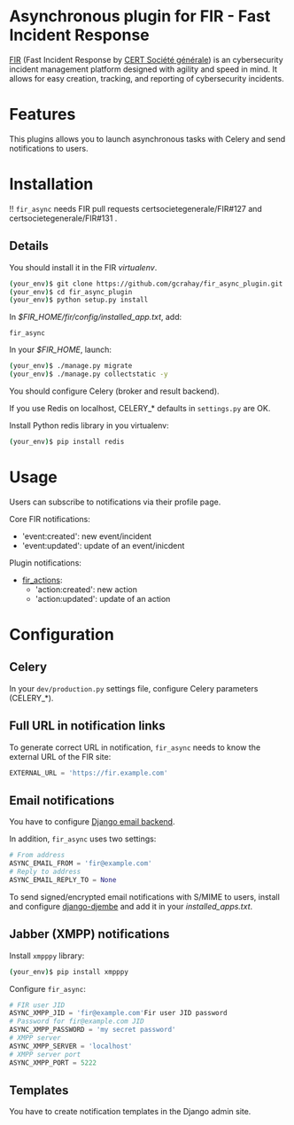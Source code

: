 # Asynchronous plugin for FIR - Fast Incident Response

[FIR](https://github.com/certsocietegenerale/FIR) (Fast Incident Response by [CERT Société générale](https://cert.societegenerale.com/)) is an cybersecurity incident management platform designed with agility and speed in mind. It allows for easy creation, tracking, and reporting of cybersecurity incidents.


# Features

This plugins allows you to launch asynchronous tasks with Celery and send notifications to users.

# Installation

!! `fir_async` needs FIR pull requests certsocietegenerale/FIR#127 and certsocietegenerale/FIR#131 .

## Details

You should install it in the FIR _virtualenv_. 

```bash
(your_env)$ git clone https://github.com/gcrahay/fir_async_plugin.git
(your_env)$ cd fir_async_plugin
(your_env)$ python setup.py install

```

In *$FIR_HOME/fir/config/installed_app.txt*, add:

```
fir_async
```

In your *$FIR_HOME*, launch:

```bash
(your_env)$ ./manage.py migrate
(your_env)$ ./manage.py collectstatic -y
```

You should configure Celery (broker and result backend).

If you use Redis on localhost, CELERY_* defaults in `settings.py` are OK.

Install Python redis library in you virtualenv:

```bash
(your_env)$ pip install redis
```


# Usage

Users can subscribe to notifications via their profile page.

Core FIR notifications:
* 'event:created': new event/incident
* 'event:updated': update of an event/inicdent

Plugin notifications:
* [fir_actions](https://github.com/gcrahay/fir_actions_plugin):
  - 'action:created': new action
  - 'action:updated': update of an action

# Configuration

## Celery

In your `dev/production.py` settings file, configure Celery parameters (CELERY_*).

## Full URL in notification links

To generate correct URL in notification, `fir_async` needs to know the external URL of the FIR site:

``` python
EXTERNAL_URL = 'https://fir.example.com'
```

## Email notifications

You have to configure [Django email backend](https://docs.djangoproject.com/en/1.9/topics/email/).

In addition, `fir_async` uses two settings:

``` python
# From address 
ASYNC_EMAIL_FROM = 'fir@example.com'
# Reply to address
ASYNC_EMAIL_REPLY_TO = None
```

To send signed/encrypted email notifications with S/MIME to users, install and configure [django-djembe](https://github.com/cabincode/django-djembe) and add it in your *installed_apps.txt*.

## Jabber (XMPP) notifications

Install `xmpppy` library:

```bash
(your_env)$ pip install xmpppy
```

Configure `fir_async`:

``` python
# FIR user JID 
ASYNC_XMPP_JID = 'fir@example.com'Fir user JID password
# Password for fir@example.com JID
ASYNC_XMPP_PASSWORD = 'my secret password'
# XMPP server
ASYNC_XMPP_SERVER = 'localhost'
# XMPP server port
ASYNC_XMPP_PORT = 5222
```

## Templates

You have to create notification templates in the Django admin site.



